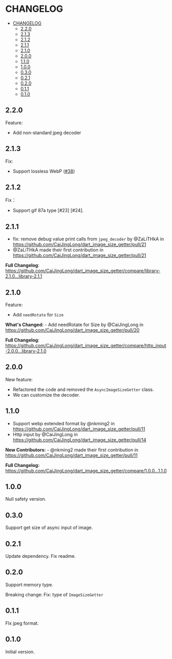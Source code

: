 # CHANGELOG

- [CHANGELOG](#changelog)
  - [2.2.0](#220)
  - [2.1.3](#213)
  - [2.1.2](#212)
  - [2.1.1](#211)
  - [2.1.0](#210)
  - [2.0.0](#200)
  - [1.1.0](#110)
  - [1.0.0](#100)
  - [0.3.0](#030)
  - [0.2.1](#021)
  - [0.2.0](#020)
  - [0.1.1](#011)
  - [0.1.0](#010)

## 2.2.0

Feature:

- Add non-standard jpeg decoder

## 2.1.3

Fix:

- Support lossless WebP ([#38](https://github.com/CaiJingLong/dart_image_size_getter/issues/38))

## 2.1.2

Fix：

- Support gif 87a type [#23] [#24].

## 2.1.1

- fix: remove debug value print calls from `jpeg_decoder` by @ZaLiTHkA in <https://github.com/CaiJingLong/dart_image_size_getter/pull/21>
- @ZaLiTHkA made their first contribution in <https://github.com/CaiJingLong/dart_image_size_getter/pull/21>

**Full Changelog**: <https://github.com/CaiJingLong/dart_image_size_getter/compare/library-2.1.0...library-2.1.1>

## 2.1.0

Feature:

- Add `needRotate` for `Size`

**What's Changed:** - Add needRotate for Size by @CaiJingLong in <https://github.com/CaiJingLong/dart_image_size_getter/pull/20>

**Full Changelog**: <https://github.com/CaiJingLong/dart_image_size_getter/compare/http_input-2.0.0...library-2.1.0>

## 2.0.0

New feature:

- Refactored the code and removed the `AsyncImageSizeGetter` class.
- We can customize the decoder.

## 1.1.0

- Support webp extended format by @nkming2 in <https://github.com/CaiJingLong/dart_image_size_getter/pull/11>
- Http input by @CaiJingLong in <https://github.com/CaiJingLong/dart_image_size_getter/pull/14>

**New Contributors:** - @nkming2 made their first contribution in <https://github.com/CaiJingLong/dart_image_size_getter/pull/11>

**Full Changelog:** <https://github.com/CaiJingLong/dart_image_size_getter/compare/1.0.0...1.1.0>

## 1.0.0

Null safety version.

## 0.3.0

Support get size of async input of image.

## 0.2.1

Update dependency.
Fix readme.

## 0.2.0

Support memory type.

Breaking change:
Fix: type of `ImageSizeGetter`

## 0.1.1

FIx jpeg format.

## 0.1.0

Initial version.
